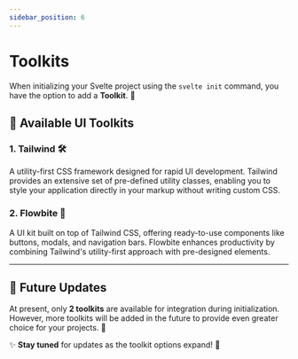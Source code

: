 ```yaml
---
sidebar_position: 6
---
```


# Toolkits

When initializing your Svelte project using the `svelte init` command, you have the option to add a **Toolkit**. 🚀

## 🎨 Available UI Toolkits

### **1. Tailwind 🛠️**
A utility-first CSS framework designed for rapid UI development. Tailwind provides an extensive set of pre-defined utility classes, enabling you to style your application directly in your markup without writing custom CSS.

### **2. Flowbite 🧩**
A UI kit built on top of Tailwind CSS, offering ready-to-use components like buttons, modals, and navigation bars. Flowbite enhances productivity by combining Tailwind's utility-first approach with pre-designed elements.

---

## 🔮 Future Updates

At present, only **2 toolkits** are available for integration during initialization. However, more toolkits will be added in the future to provide even greater choice for your projects. 🌱

✨ **Stay tuned** for updates as the toolkit options expand! 🎉
